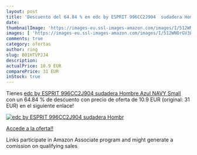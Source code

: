 ```yaml
---
layout: post
title: 'Descuento del 64.84 % en edc by ESPRIT 996CC2J904  sudadera Hombr'
date: 
thumbnailImage: 'https://images-eu.ssl-images-amazon.com/images/I/512WNOrGV3L._SL200_.jpg'
images: [ 'https://images-eu.ssl-images-amazon.com/images/I/512WNOrGV3L._SL200_.jpg' ]
comments: true
category: ofertas
author: ring
slug: B01HTVPJJ4
description:
actualPrice: 10.9 EUR
comparePrice: 31 EUR
inStock: true
---
```


Tienes [edc by ESPRIT 996CC2J904  sudadera Hombre  Azul  NAVY   Small](https://www.amazon.es/dp/B01HTVPJJ4/?tag=tolees-21) con un 64.84 % de descuento con precio de oferta de 10.9 EUR (original: 31 EUR) en el siguiente enlace!

[![edc by ESPRIT 996CC2J904  sudadera Hombr](https://images-eu.ssl-images-amazon.com/images/I/512WNOrGV3L._SL200_.jpg)](https://www.amazon.es/dp/B01HTVPJJ4/?tag=tolees-21)

[Accede a la oferta!!](https://www.amazon.es/dp/B01HTVPJJ4/?tag=tolees-21)

Links participate in Amazon Associate program and might generate a comission on qualifying sales


